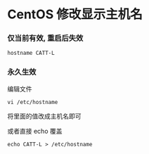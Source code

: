 # CentOS 修改显示主机名



### 仅当前有效, 重启后失效

```shell
hostname CATT-L
```

### 永久生效

编辑文件

```shell
vi /etc/hostname
```

将里面的值改成主机名即可



或者直接 echo 覆盖



```shell
echo CATT-L > /etc/hostname
```



